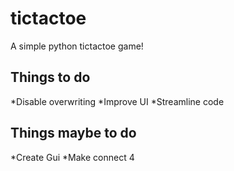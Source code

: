# tictactoe
A simple python tictactoe game!

## Things to do
*Disable overwriting
*Improve UI
*Streamline code

## Things maybe to do
*Create Gui
*Make connect 4
